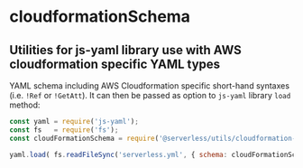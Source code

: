 # cloudformationSchema

## Utilities for js-yaml library use with AWS cloudformation specific YAML types

YAML schema including AWS Cloudformation specific short-hand syntaxes (i.e. `!Ref` or `!GetAtt`).
It can then be passed as option to `js-yaml` library `load` method:

```javascript
const yaml = require('js-yaml');
const fs   = require('fs');
const cloudFormationSchema = require('@serverless/utils/cloudformation-schema');

yaml.load( fs.readFileSync('serverless.yml', { schema: cloudFormationSchema }) );
```
